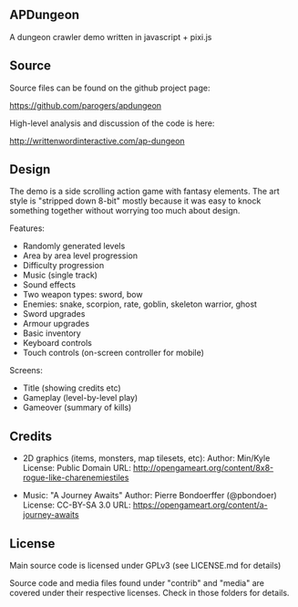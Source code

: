 APDungeon
---------

A dungeon crawler demo written in javascript + pixi.js

Source
------

Source files can be found on the github project page:

<https://github.com/parogers/apdungeon>

High-level analysis and discussion of the code is here:

<http://writtenwordinteractive.com/ap-dungeon>

Design
------

The demo is a side scrolling action game with fantasy elements. The art
style is "stripped down 8-bit" mostly because it was easy to knock something 
together without worrying too much about design.

Features:

* Randomly generated levels
* Area by area level progression
* Difficulty progression
* Music (single track)
* Sound effects
* Two weapon types: sword, bow
* Enemies: snake, scorpion, rate, goblin, skeleton warrior, ghost
* Sword upgrades
* Armour upgrades
* Basic inventory
* Keyboard controls
* Touch controls (on-screen controller for mobile)

Screens:

* Title (showing credits etc)
* Gameplay (level-by-level play)
* Gameover (summary of kills)

Credits
-------

* 2D graphics (items, monsters, map tilesets, etc):
  Author: Min/Kyle
  License: Public Domain
  URL: <http://opengameart.org/content/8x8-rogue-like-charenemiestiles>

* Music: "A Journey Awaits"
  Author: Pierre Bondoerffer (@pbondoer)
  License: CC-BY-SA 3.0
  URL: <https://opengameart.org/content/a-journey-awaits>

License
-------

Main source code is licensed under GPLv3 (see LICENSE.md for details)

Source code and media files found under "contrib" and "media" are covered 
under their respective licenses. Check in those folders for details.

